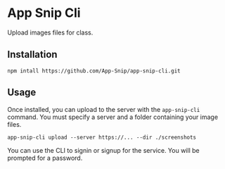 # App Snip Cli

Upload images files for class.

## Installation

    npm intall https://github.com/App-Snip/app-snip-cli.git

## Usage

Once installed, you can upload to the server with the `app-snip-cli` command. You must specify a server and a folder containing your image files.

    app-snip-cli upload --server https://... --dir ./screenshots

You can use the CLI to signin or signup for the service. You will be prompted for a password.
